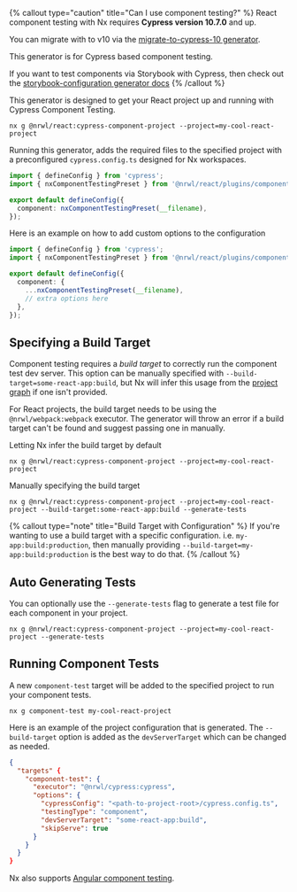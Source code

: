 {% callout type="caution" title="Can I use component testing?" %}
React component testing with Nx requires **Cypress version 10.7.0** and up.

You can migrate with to v10 via the [migrate-to-cypress-10 generator](/packages/cypress/generators/migrate-to-cypress-10).

This generator is for Cypress based component testing.

If you want to test components via Storybook with Cypress, then check out the [storybook-configuration generator docs](/packages/react/generators/storybook-configuration)
{% /callout %}

This generator is designed to get your React project up and running with Cypress Component Testing.

```shell
nx g @nrwl/react:cypress-component-project --project=my-cool-react-project
```

Running this generator, adds the required files to the specified project with a preconfigured `cypress.config.ts` designed for Nx workspaces.

```ts {% fileName="cypress.config.ts" %}
import { defineConfig } from 'cypress';
import { nxComponentTestingPreset } from '@nrwl/react/plugins/component-testing';

export default defineConfig({
  component: nxComponentTestingPreset(__filename),
});
```

Here is an example on how to add custom options to the configuration

```ts {% fileName="cypress.config.ts" %}
import { defineConfig } from 'cypress';
import { nxComponentTestingPreset } from '@nrwl/react/plugins/component-testing';

export default defineConfig({
  component: {
    ...nxComponentTestingPreset(__filename),
    // extra options here
  },
});
```

## Specifying a Build Target

Component testing requires a _build target_ to correctly run the component test dev server. This option can be manually specified with `--build-target=some-react-app:build`, but Nx will infer this usage from the [project graph](/concepts/mental-model#the-project-graph) if one isn't provided.

For React projects, the build target needs to be using the `@nrwl/webpack:webpack` executor.
The generator will throw an error if a build target can't be found and suggest passing one in manually.

Letting Nx infer the build target by default

```shell
nx g @nrwl/react:cypress-component-project --project=my-cool-react-project
```

Manually specifying the build target

```shell
nx g @nrwl/react:cypress-component-project --project=my-cool-react-project --build-target:some-react-app:build --generate-tests
```

{% callout type="note" title="Build Target with Configuration" %}
If you're wanting to use a build target with a specific configuration. i.e. `my-app:build:production`,
then manually providing `--build-target=my-app:build:production` is the best way to do that.
{% /callout %}

## Auto Generating Tests

You can optionally use the `--generate-tests` flag to generate a test file for each component in your project.

```shell
nx g @nrwl/react:cypress-component-project --project=my-cool-react-project --generate-tests
```

## Running Component Tests

A new `component-test` target will be added to the specified project to run your component tests.

```shell
nx g component-test my-cool-react-project
```

Here is an example of the project configuration that is generated. The `--build-target` option is added as the `devServerTarget` which can be changed as needed.

```json {% fileName="project.json" %}
{
  "targets" {
    "component-test": {
      "executor": "@nrwl/cypress:cypress",
      "options": {
        "cypressConfig": "<path-to-project-root>/cypress.config.ts",
        "testingType": "component",
        "devServerTarget": "some-react-app:build",
        "skipServe": true
      }
    }
  }
}
```

Nx also supports [Angular component testing](/packages/angular/generators/cypress-component-configuration).
